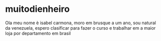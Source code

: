 # muitodienheiro
Ola meu nome è isabel carmona, moro em brusque a um ano, sou natural da venezuela, espero clasificar para fazer o curso e trabalhar em a maior loja por departamento em brasil
